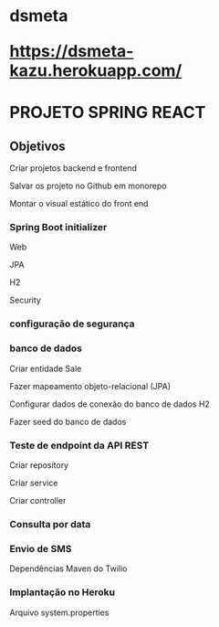 # dsmeta <p>https://dsmeta-kazu.herokuapp.com/</p>
<h1>PROJETO SPRING REACT</h1>

<h2>Objetivos</h2>

<p>Criar projetos backend e frontend</p>
<p>Salvar os projeto no Github em monorepo</p>
<p>Montar o visual estático do front end</p>

<h3>Spring Boot initializer</h3>
<p>Web</p>
<p>JPA</p>
<p>H2</p>
<p>Security</p>

<h3>configuração de segurança</h3>


<h3>banco de dados</h3>

<p>Criar entidade Sale</p>
<p>Fazer mapeamento objeto-relacional (JPA)</p>
<p>Configurar dados de conexão do banco de dados H2</p>
<p>Fazer seed do banco de dados</p>

<h3>Teste de endpoint da API REST</h3>
<p>Criar repository</p>
<p>Criar service</p>
<p>Criar controller</p>

<h3>Consulta por data</h3>

<h3>Envio de SMS</h3>
<p>Dependências Maven do Twilio</p>

<h3>Implantação no Heroku</h3>
<p>Arquivo system.properties</p>
<p></p>
<p></p>
<p></p>

<h3></h3>
<p></p>
<p></p>
<p></p>
<p></p>

<h3></h3>
<p></p>
<p></p>
<p></p>
<p></p>





